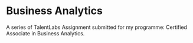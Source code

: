 # Business Analytics

A series of TalentLabs Assignment submitted for my programme: Certified Associate in Business Analytics.
